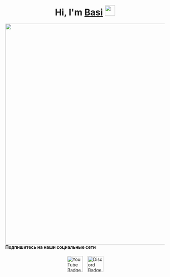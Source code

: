 <h1 align="center">Hi, I'm <a href="https://github.com/DevBasi" target="_blank">Basi</a> 
<img src="https://github.com/blackcater/blackcater/raw/main/images/Hi.gif" height="32"/></h1>

<div id="header" align="center">
  <img src="https://i.pinimg.com/736x/58/fb/fa/58fbfa767d19f19b7bf46aaf90d7b140.jpg" width="700"/>
</div>

<div style="margin-bottom: 20px;">
    <strong>Подпишитесь на наши социальные сети</strong>
</div>

<div style="display: flex; gap: 15px; justify-content: center;">
    <!-- YouTube иконка -->
    <a href="https://youtube.com" target="_blank">
        <img src="https://img.shields.io/badge/YouTube-%23FF0000.svg?style=for-the-badge&logo=YouTube&logoColor=white" alt="YouTube Badge" width="50"/>
    </a>
    <!-- Discord иконка -->
    <a href="https://discord.com" target="_blank">
        <img src="https://img.shields.io/badge/Discord-%235865F2.svg?style=for-the-badge&logo=discord&logoColor=white" alt="Discord Badge" width="50"/>
    </a>
</div>
  
